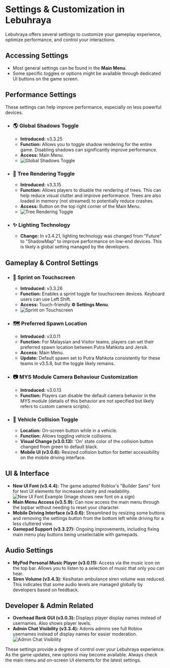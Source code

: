 # Settings & Customization in Lebuhraya

Lebuhraya offers several settings to customize your gameplay experience, optimize performance, and control your interactions.

## Accessing Settings

- Most general settings can be found in the **Main Menu**.
- Some specific toggles or options might be available through dedicated UI buttons on the game screen.

## Performance Settings

These settings can help improve performance, especially on less powerful devices.

- ### 🌎 Global Shadows Toggle

  - **Introduced:** v3.3.25
  - **Function:** Allows you to toggle shadow rendering for the entire game. Disabling shadows can significantly improve performance.
  - **Access:** Main Menu.
  - ![Global Shadows Toggle](rbxassetid://17522280346)

- ### 🌲 Tree Rendering Toggle

  - **Introduced:** v3.3.15
  - **Function:** Allows players to disable the rendering of trees. This can help reduce visual clutter and improve performance. Trees are also loaded in memory (not streamed) to potentially reduce crashes.
  - **Access:** Button on the top right corner of the Main Menu.
  - ![Tree Rendering Toggle](rbxassetid://17081484329)

- ### ✨ Lighting Technology
  - **Change:** In v3.4.21, lighting technology was changed from "Future" to "ShadowMap" to improve performance on low-end devices. This is likely a global setting managed by the developers.

## Gameplay & Control Settings

- ### 🏃 Sprint on Touchscreen

  - **Introduced:** v3.3.26
  - **Function:** Enables a sprint toggle for touchscreen devices. Keyboard users can use Left Shift.
  - **Access:** Touch-friendly **⚙️ Settings Menu**.
  - ![Sprint on Touchscreen](rbxassetid://17536395400)

- ### 🗺️ Preferred Spawn Location

  - **Introduced:** v3.0.11
  - **Function:** For Malaysian and Visitor teams, players can set their preferred spawn location between Putra Mahkota and Jersik.
  - **Access:** Main Menu.
  - **Update:** Default spawn set to Putra Mahkota consistently for these teams in v3.5.8, but the toggle likely remains.

- ### 📷 MYS Module Camera Behaviour Customization

  - **Introduced:** v3.0.13
  - **Function:** Players can disable the default camera behavior in the MYS module (details of this behavior are not specified but likely refers to custom camera scripts).

- ### 🔘 Vehicle Collision Toggle
  - **Location:** On-screen button while in a vehicle.
  - **Function:** Allows toggling vehicle collisions.
  - **Visual Change (v3.0.13):** 'On' state color of the collision button changed from green to default black.
  - **Mobile UI (v3.0.6):** Resized collision button for better accessibility on the mobile driving interface.

## UI & Interface

- **New UI Font (v3.4.4):** The game adopted Roblox's "Builder Sans" font for text UI elements for increased clarity and readability.
  ![New UI Font Example](rbxassetid://18141978933) (Image shows new font on a sign)
- **Main Menu Access (v3.5.9):** Can now access the main menu through the topbar without needing to reset your character.
- **Mobile Driving Interface (v3.0.6):** Streamlined by resizing some buttons and removing the settings button from the bottom left while driving for a less cluttered view.
- **Gamepad Support (v3.3.27):** Ongoing improvements, including fixing main menu play buttons being unselectable with gamepads.

## Audio Settings

- **MyPod Personal Music Player (v3.0.11):** Access via the music icon on the top bar. Allows you to listen to a selection of music that only you can hear.
- **Siren Volume (v3.4.3):** Kesihatan ambulance siren volume was reduced. This indicates that some audio levels are managed globally by developers based on feedback.

## Developer & Admin Related

- **Overhead Rank GUI (v3.0.3):** Displays player display names instead of usernames. Also shows player levels.
- **Admin Chat Visibility (v3.3.4):** Adonis admins see full Roblox usernames instead of display names for easier moderation.
  ![Admin Chat Visibility](rbxassetid://16856772130)

These settings provide a degree of control over your Lebuhraya experience. As the game updates, new options may become available. Always check the main menu and on-screen UI elements for the latest settings.
